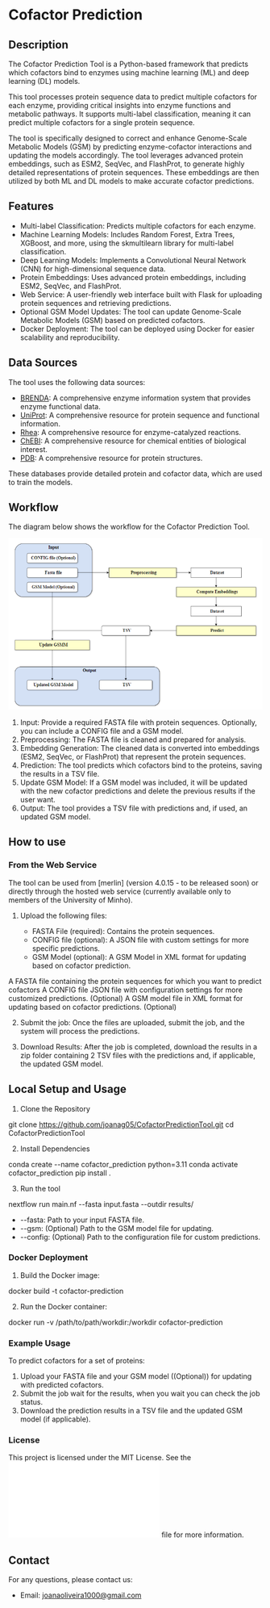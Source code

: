 # Cofactor Prediction

## Description

The Cofactor Prediction Tool is a Python-based framework that predicts which cofactors bind to enzymes using machine learning (ML) and deep learning (DL) models. 

This tool processes protein sequence data to predict multiple cofactors for each enzyme, providing critical insights into enzyme functions and metabolic pathways. 
It supports multi-label classification, meaning it can predict multiple cofactors for a single protein sequence.

The tool is specifically designed to correct and enhance Genome-Scale Metabolic Models (GSM) by predicting enzyme-cofactor interactions and updating the models accordingly.
The tool leverages advanced protein embeddings, such as ESM2, SeqVec, and FlashProt, to generate highly detailed representations of protein sequences. 
These embeddings are then utilized by both ML and DL models to make accurate cofactor predictions.


## Features

- Multi-label Classification: Predicts multiple cofactors for each enzyme.
- Machine Learning Models: Includes Random Forest, Extra Trees, XGBoost, and more, using the skmultilearn library for multi-label classification.
- Deep Learning Models: Implements a Convolutional Neural Network (CNN) for high-dimensional sequence data.
- Protein Embeddings: Uses advanced protein embeddings, including ESM2, SeqVec, and FlashProt.
- Web Service: A user-friendly web interface built with Flask for uploading protein sequences and retrieving predictions.
- Optional GSM Model Updates: The tool can update Genome-Scale Metabolic Models (GSM) based on predicted cofactors.
- Docker Deployment: The tool can be deployed using Docker for easier scalability and reproducibility.


## Data Sources

The tool uses the following data sources:

- [BRENDA](https://www.brenda-enzymes.org/): A comprehensive enzyme information system that provides enzyme functional data.
- [UniProt](https://www.uniprot.org/): A comprehensive resource for protein sequence and functional information.
- [Rhea](https://www.rhea-db.org/): A comprehensive resource for enzyme-catalyzed reactions.
- [ChEBI](https://www.ebi.ac.uk/chebi/): A comprehensive resource for chemical entities of biological interest.
- [PDB](https://www.rcsb.org/): A comprehensive resource for protein structures.

These databases provide detailed protein and cofactor data, which are used to train the models.

## Workflow

The diagram below shows the workflow for the Cofactor Prediction Tool.

![Workflow Image](workflow.png)

1. Input: Provide a required FASTA file with protein sequences. Optionally, you can include a CONFIG file and a GSM model.
2. Preprocessing:  The FASTA file is cleaned and prepared for analysis.
3. Embedding Generation: The cleaned data is converted into embeddings (ESM2, SeqVec, or FlashProt) that represent the protein sequences.
4. Prediction: The tool predicts which cofactors bind to the proteins, saving the results in a TSV file.
5. Update GSM Model: If a GSM model was included, it will be updated with the new cofactor predictions and delete the previous results if the user want.
6. Output: The tool provides a TSV file with predictions and, if used, an updated GSM model.


## How to use

### From the Web Service

The tool can be used from [merlin] (version 4.0.15 - to be released soon)  or directly through the hosted web service (currently available only to members of the University of Minho).

1. Upload the following files:

    * FASTA File (required): Contains the protein sequences. 
    * CONFIG file (optional): A JSON file with custom settings for more specific predictions.
    * GSM Model (optional): A GSM Model in XML format for updating based on cofactor prediction.

A FASTA file containing the protein sequences for which you want to predict cofactors
A CONFIG file JSON file with configuration settings for more customized predictions. (Optional)
A GSM model file in XML format for updating based on cofactor predictions. (Optional)

2. Submit the job: Once the files are uploaded, submit the job, and the system will process the predictions.

3. Download Results: After the job is completed, download the results in a zip folder containing 2 TSV files with the predictions and, if applicable, the updated GSM model.

## Local Setup and Usage

1. Clone the Repository

git clone https://github.com/joanag05/CofactorPredictionTool.git
cd CofactorPredictionTool


2. Install Dependencies

conda create --name cofactor_prediction python=3.11
conda activate cofactor_prediction
pip install .

3. Run the tool

nextflow run main.nf --fasta input.fasta --outdir results/

* --fasta: Path to your input FASTA file.
* --gsm: (Optional) Path to the GSM model file for updating.
* --config: (Optional) Path to the configuration file for custom predictions.


### Docker Deployment

1. Build the Docker image:

docker build -t cofactor-prediction

2. Run the Docker container:

docker run -v /path/to/path/workdir:/workdir cofactor-prediction


### Example Usage 

To predict cofactors for a set of proteins:

1. Upload your FASTA file and your GSM model ((Optional)) for updating with predicted cofactors.
2. Submit the job wait for the results, when you wait you can check the job status.
3. Download the prediction results in a TSV file and the updated GSM model (if applicable).


### License

This project is licensed under the MIT License. See the ![License](LICENSE.txt) file for more information.

## Contact 

For any questions, please contact us:

- Email: joanaoliveira1000@gmail.com










